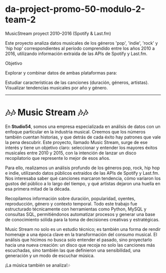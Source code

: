 # da-project-promo-50-modulo-2-team-2
MusicStream proyect 2010–2016 (Spotify & Last.fm)

Este proyecto analiza datos musicales de los géneros 'pop', 'indie', 'rock' y 'hip hop' correspondientes al período comprendido entre los años 2010 a 2016, utilizando información extraída de las APIs de Spotify y Last.fm.

Objetivo

Explorar y combinar datos de ambas plataformas para:

Estudiar características de las canciones (duración, géneros, artistas).
Visualizar tendencias musicales por año y género.

-----------------

# 🎶🎶 Music Stream 🎶🎶

En **Studio54**, somos una empresa especializada en análisis de datos con un enfoque particular en la industria musical. Creemos que los números también cuentan historias, y que detrás de cada éxito hay patrones que vale la pena descubrir.
Este proyecto, llamado Music Stream, surge de ese interés y tiene un objetivo claro: seleccionar y entender los mayores éxitos musicales entre 2010 y 2015, con la intención de lanzar un disco recopilatorio que represente lo mejor de esos años.

Para ello, realizamos un análisis profundo de los géneros pop, rock, hip hop e indie, utilizando datos públicos extraídos de las APIs de Spotify y Last.fm. Nos interesaba saber qué canciones marcaron tendencia, cómo variaron los gustos del público a lo largo del tiempo, y qué artistas dejaron una huella en esa primera mitad de la década.

Recopilamos información sobre duración, popularidad, oyentes, reproducción, género y contexto temporal. Todo este trabajo fue estructurado técnicamente con herramientas como Python, MySQL y consultas SQL, permitiéndonos automatizar procesos y generar una base de conocimiento sólida para la toma de decisiones creativas y estratégicas.

Music Stream no solo es un estudio técnico; es también una forma de rendir homenaje a una época clave en la transformación del consumo musical.
El análisis que hicimos no busca solo entender el pasado, sino proyectarlo hacia una nueva creación: un disco que recoja no solo las canciones más escuchadas, sino también las que definieron una sensibilidad, una generación y un modo de escuchar música.

¡La música también se analiza!🎶